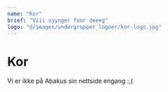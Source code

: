 ```yaml
---
name: "Kor"
brief: "Viii syynger foor deeeg"
logo: "@/images/undergrupper_logoer/kor-logo.jpg"
---
```


# Kor

Vi er ikke på Abakus sin nettside engang :,(

